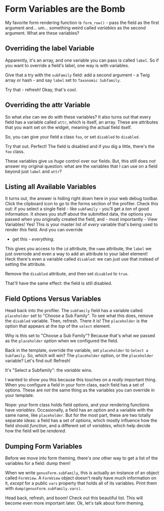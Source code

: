# Form Variables are the Bomb

My favorite form rendering function is `form_row()` - pass the field as the first
argument and... um... something weird called *variables* as the second argument.
What are these variables?

## Overriding the label Variable

Apparently, it's an array, and one variable you can pass is called `label`. So if
you want to override a field's label, one way is with variables.

Give that a try with the `subFamily` field: add a second argument - a Twig array
or hash - and say `label` set to `Taxonomic Subfamily`.

Try that - refresh! Okay, that's cool.

## Overriding the attr Variable

So what *else* can we do with these variables? It also turns out that every field
has a variable called `attr`, which is itself, an array. These are attributes that
you want set on the widget, meaning the actual field itself.

So, you can give your field a class `foo`, or set `disabled` to `disabled`.

Try that out. Perfect! The field is disabled and if you dig a little, there's the
`foo` class.

These variables give us *huge* control over our fields. But, this still does *not*
answer my original question: what are the variables that I can use on a field beyond
just `label` and `attr`?

## Listing all Available Variables

It turns out, the answer is hiding right down here in your web debug toolbar. Click
the clipboard icon to go to the forms section of the profiler. Check this out: if
you select a single field - like `subFamily` - you'll get a *ton* of good information.
It shows you stuff about the submitted data, the options you passed when you originally
created the field, and - most importantly - View Variables! Yes! This is your master
list of *every* variable that's being used to render *this* field. And you can override
- get this - *everything*.

This gives you access to the `id` attribute, the `name` attribute, the `label` we
just overrode and even a way to add an attribute to your label element! Heck there's
even a variable called `disabled`: we can just use that instead of setting the attribute.

Remove the `disabled` attribute, and then set `disabled` to `true`.

That'll have the same effect: the field is still disabled.

## Field Options Versus Variables

Head back into the profiler. The `subFamily` field has a variable called `placeholder`
set to "Choose a Sub Family". To see what this does, remove the `disabled` variable.
Then, refresh. There it is! The `placeholder` is the option that appears at the
*top* of the `select` element.

Why is this set to "Choose a Sub Family"? Because that's what *we* passed as the
`placeholder` *option* when we configured the field.

Back in the template, override the variable, set `placeholder` to `Select a Subfamily`.
So, which will win? The `placeholder` option, or the `placeholder` variable? Let's
find out! Refresh!

It's "Select a Subfamily": the *variable* wins.

I wanted to show you this because this touches on a *really* important thing. When
you configure a field in your form class, each field has a set of options. These are
*not* the same thing as the variables you can override in your template.

Nope: your form class holds field *options*, and your rendering functions have *variables*.
Occasionally, a field has an option and a variable with the same name, like `placeholder`.
But for the most part, these are two totally separate ideas: a field has a set of
*options*, which mostly influence how the field should *function*, and a different
set of *variables*, which help decide how the field will be *rendered*.

## Dumping Form Variables

Before we move into form theming, there's *one* other way to get a list of the variables
for a field: dump them! 

When we write `genusForm.subFamily`, this is actually an instance of an object
called `FormView`. A `FormView` object doesn't really have much information on it,
*except* for a public `vars` property that holds all of its variables. Print them
with `dump(genusForm.subFamily.vars)`.

Head back, refresh, and boom! Check out this beautiful list. This will become even
more important later. Ok, let's talk about form theming.
